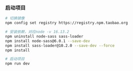 <!--
 * @Description: 
 * @Author: 
 * @Date: 2024-03-05 20:17:11
-->
### 启动项目
``` bash
# 切换镜像
npm config set registry https://registry.npm.taobao.org

# 安装依赖，对应node -v 16.13.2
npm uninstall node-sass sass-loader
npm install node-sass@6.0.1 --save-dev
npm install sass-loader@10.2.0 --save-dev --force
npm install

# 启动项目
npm run dev
